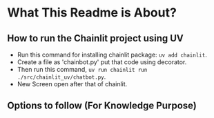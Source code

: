 # What This Readme is About?

## How to run the Chainlit project using UV
- Run this command for installing chainlit package: `uv add chainlit`.
- Create a file as 'chainbot.py' put that code using decorator.
- Then run this command, `uv run chainlit run ./src/chainlit_uv/chatbot.py`.
- New Screen open after that of chainlit.

## Options to follow (For Knowledge Purpose)